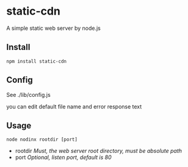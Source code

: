 # static-cdn

A simple static web server by node.js

## Install

```
npm install static-cdn
```

## Config

See ./lib/config.js

you can edit default file name and error response text

## Usage

```
node nodinx rootdir [port]
```

* rootdir *Must, the web server root directory, must be absolute path*
* port *Optional, listen port, default is 80*